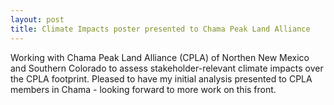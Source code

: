 ```yaml
---
layout: post
title: Climate Impacts poster presented to Chama Peak Land Alliance
---
```


Working with Chama Peak Land Alliance (CPLA) of Northen New Mexico and Southern Colorado to assess stakeholder-relevant climate impacts over the CPLA footprint.  Pleased to have my initial analysis presented to CPLA members in Chama - looking forward to more work on this front.
